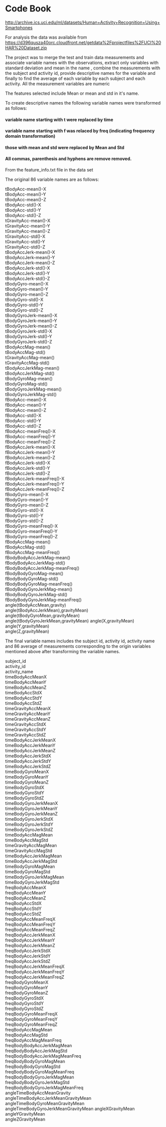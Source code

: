 Code Book
=================

http://archive.ics.uci.edu/ml/datasets/Human+Activity+Recognition+Using+Smartphones

For analysis the data was available from https://d396qusza40orc.cloudfront.net/getdata%2Fprojectfiles%2FUCI%20HAR%20Dataset.zip 

The project was to merge the test and train data measurements and associate variable names with the observations, extract only variables with standard deviation and mean in the name , combine the measurements with the subject and activity id, provide descriptive names for the variable and finally to find the average of each variable by each subject and each activity.  All the measurement variables are numeric

The features selected include Mean or mean and std in it's name.

To create descriptive names the following variable names were transformed as follows:
#### variable name starting with t were replaced by time
#### variable name starting with f was relaced by freq (indicating frequency domain transformation)
#### those with mean and std were replaced by Mean and Std
#### All commas, parenthesis and hyphens are remove removed.

From the feature_info.txt file in the data set 


The original 86 variable names are as follows:

tBodyAcc-mean()-X                   
tBodyAcc-mean()-Y                   
tBodyAcc-mean()-Z                   
tBodyAcc-std()-X                    
tBodyAcc-std()-Y                    
tBodyAcc-std()-Z                    
tGravityAcc-mean()-X                
tGravityAcc-mean()-Y                
tGravityAcc-mean()-Z                
tGravityAcc-std()-X                 
tGravityAcc-std()-Y                 
tGravityAcc-std()-Z                 
tBodyAccJerk-mean()-X               
tBodyAccJerk-mean()-Y               
tBodyAccJerk-mean()-Z               
tBodyAccJerk-std()-X                
tBodyAccJerk-std()-Y                
tBodyAccJerk-std()-Z                
tBodyGyro-mean()-X                  
tBodyGyro-mean()-Y                  
tBodyGyro-mean()-Z                  
tBodyGyro-std()-X                   
tBodyGyro-std()-Y                   
tBodyGyro-std()-Z                   
tBodyGyroJerk-mean()-X              
tBodyGyroJerk-mean()-Y              
tBodyGyroJerk-mean()-Z              
tBodyGyroJerk-std()-X               
tBodyGyroJerk-std()-Y               
tBodyGyroJerk-std()-Z               
tBodyAccMag-mean()                  
tBodyAccMag-std()                   
tGravityAccMag-mean()               
tGravityAccMag-std()                
tBodyAccJerkMag-mean()              
tBodyAccJerkMag-std()               
tBodyGyroMag-mean()                 
tBodyGyroMag-std()                  
tBodyGyroJerkMag-mean()             
tBodyGyroJerkMag-std()              
fBodyAcc-mean()-X                   
fBodyAcc-mean()-Y                   
fBodyAcc-mean()-Z                   
fBodyAcc-std()-X                    
fBodyAcc-std()-Y                    
fBodyAcc-std()-Z                    
fBodyAcc-meanFreq()-X               
fBodyAcc-meanFreq()-Y               
fBodyAcc-meanFreq()-Z               
fBodyAccJerk-mean()-X               
fBodyAccJerk-mean()-Y               
fBodyAccJerk-mean()-Z               
fBodyAccJerk-std()-X                
fBodyAccJerk-std()-Y                
fBodyAccJerk-std()-Z                
fBodyAccJerk-meanFreq()-X           
fBodyAccJerk-meanFreq()-Y           
fBodyAccJerk-meanFreq()-Z           
fBodyGyro-mean()-X                  
fBodyGyro-mean()-Y                  
fBodyGyro-mean()-Z                  
fBodyGyro-std()-X                   
fBodyGyro-std()-Y                   
fBodyGyro-std()-Z                   
fBodyGyro-meanFreq()-X              
fBodyGyro-meanFreq()-Y              
fBodyGyro-meanFreq()-Z              
fBodyAccMag-mean()                  
fBodyAccMag-std()                   
fBodyAccMag-meanFreq()              
fBodyBodyAccJerkMag-mean()          
fBodyBodyAccJerkMag-std()           
fBodyBodyAccJerkMag-meanFreq()      
fBodyBodyGyroMag-mean()             
fBodyBodyGyroMag-std()              
fBodyBodyGyroMag-meanFreq()         
fBodyBodyGyroJerkMag-mean()         
fBodyBodyGyroJerkMag-std()          
fBodyBodyGyroJerkMag-meanFreq()     
angle(tBodyAccMean,gravity)         
angle(tBodyAccJerkMean),gravityMean)
angle(tBodyGyroMean,gravityMean)    
angle(tBodyGyroJerkMean,gravityMean)
angle(X,gravityMean)                
angle(Y,gravityMean)                
angle(Z,gravityMean)                


The final variable names includes the subject id, activity id, activity name and 86 average of measurements corresponding to the origin variables mentioned above after transforming the variable names.

subject_id                          
activity_id                         
activity_name                       
timeBodyAccMeanX                    
timeBodyAccMeanY                    
timeBodyAccMeanZ                    
timeBodyAccStdX                     
timeBodyAccStdY                     
timeBodyAccStdZ                     
timeGravityAccMeanX                 
timeGravityAccMeanY                 
timeGravityAccMeanZ                 
timeGravityAccStdX                  
timeGravityAccStdY                  
timeGravityAccStdZ                  
timeBodyAccJerkMeanX                
timeBodyAccJerkMeanY                
timeBodyAccJerkMeanZ                
timeBodyAccJerkStdX                 
timeBodyAccJerkStdY                 
timeBodyAccJerkStdZ                 
timeBodyGyroMeanX                   
timeBodyGyroMeanY                   
timeBodyGyroMeanZ                   
timeBodyGyroStdX                    
timeBodyGyroStdY                    
timeBodyGyroStdZ                    
timeBodyGyroJerkMeanX               
timeBodyGyroJerkMeanY               
timeBodyGyroJerkMeanZ               
timeBodyGyroJerkStdX                
timeBodyGyroJerkStdY                
timeBodyGyroJerkStdZ                
timeBodyAccMagMean                  
timeBodyAccMagStd                   
timeGravityAccMagMean               
timeGravityAccMagStd                
timeBodyAccJerkMagMean              
timeBodyAccJerkMagStd               
timeBodyGyroMagMean                 
timeBodyGyroMagStd                  
timeBodyGyroJerkMagMean             
timeBodyGyroJerkMagStd              
freqBodyAccMeanX                    
freqBodyAccMeanY                    
freqBodyAccMeanZ                    
freqBodyAccStdX                     
freqBodyAccStdY                     
freqBodyAccStdZ                     
freqBodyAccMeanFreqX                
freqBodyAccMeanFreqY                
freqBodyAccMeanFreqZ                
freqBodyAccJerkMeanX                
freqBodyAccJerkMeanY                
freqBodyAccJerkMeanZ                
freqBodyAccJerkStdX                 
freqBodyAccJerkStdY                 
freqBodyAccJerkStdZ                 
freqBodyAccJerkMeanFreqX            
freqBodyAccJerkMeanFreqY            
freqBodyAccJerkMeanFreqZ            
freqBodyGyroMeanX                   
freqBodyGyroMeanY                   
freqBodyGyroMeanZ                   
freqBodyGyroStdX                    
freqBodyGyroStdY                    
freqBodyGyroStdZ                    
freqBodyGyroMeanFreqX               
freqBodyGyroMeanFreqY               
freqBodyGyroMeanFreqZ               
freqBodyAccMagMean                  
freqBodyAccMagStd                   
freqBodyAccMagMeanFreq              
freqBodyBodyAccJerkMagMean          
freqBodyBodyAccJerkMagStd           
freqBodyBodyAccJerkMagMeanFreq      
freqBodyBodyGyroMagMean             
freqBodyBodyGyroMagStd              
freqBodyBodyGyroMagMeanFreq         
freqBodyBodyGyroJerkMagMean         
freqBodyBodyGyroJerkMagStd          
freqBodyBodyGyroJerkMagMeanFreq     
angleTimeBodyAccMeanGravity         
angleTimeBodyAccJerkMeanGravityMean 
angleTimeBodyGyroMeanGravityMean    
angleTimeBodyGyroJerkMeanGravityMean
angleXGravityMean                   
angleYGravityMean                   
angleZGravityMean                   
 

 

